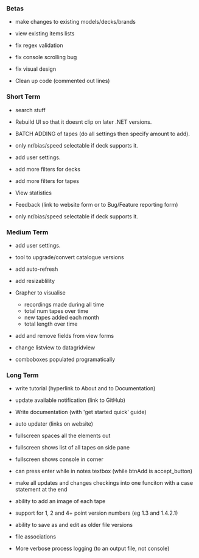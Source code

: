 ### Betas

- make changes to existing models/decks/brands
- view existing items lists



- fix regex validation
- fix console scrolling bug
- fix visual design



- Clean up code (commented out lines)

### Short Term

- search stuff
- Rebuild UI so that it doesnt clip on later .NET versions.
- BATCH ADDING of tapes (do all settings then specify amount to add).
- only nr/bias/speed selectable if deck supports it.
- add user settings.
- add more filters for decks
- add more filters for tapes



- View statistics



- Feedback (link to website form or to Bug/Feature reporting form)



- only nr/bias/speed selectable if deck supports it.



### Medium Term

- add user settings.
- tool to upgrade/convert catalogue versions



- add auto-refresh
- add resizablility
- Grapher to visualise
  - recordings made during all time
  - total num tapes over time
  - new tapes added each month
  - total length over time
- add and remove fields from view forms



- change listview to datagridview
- comboboxes populated programatically



### Long Term

- write tutorial (hyperlink to About and to Documentation)
- update available notification (link to GitHub)



- Write documentation (with 'get started quick' guide)
- auto updater (links on website)



- fullscreen spaces all the elements out
- fullscreen shows list of all tapes on side pane
- fullscreen shows console in corner
- can press enter while in notes textbox (while btnAdd is accept_button)



- make all updates and changes checkings into one funciton with a case statement at the end
- ability to add an image of each tape



- support for 1, 2 and 4+ point version numbers (eg 1.3 and 1.4.2.1)
- ability to save as and edit as older file versions
- file associations
- More verbose process logging (to an output file, not console)